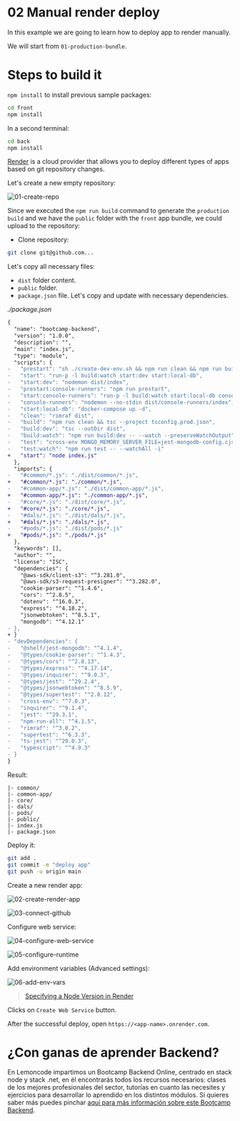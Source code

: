 # 02 Manual render deploy

In this example we are going to learn how to deploy app to render manually.

We will start from `01-production-bundle`.

# Steps to build it

`npm install` to install previous sample packages:

```bash
cd front
npm install

```

In a second terminal:

```bash
cd back
npm install

```

[Render](https://render.com/) is a cloud provider that allows you to deploy different types of apps based on git repository changes.

Let's create a new empty repository:

![01-create-repo](./readme-resources/01-create-repo.png)

Since we executed the `npm run build` command to generate the `production build` and we have the `public` folder with the `front` app bundle, we could upload to the repository:

- Clone repository:

```bash
git clone git@github.com...

```

Let's copy all necessary files:

- `dist` folder content.
- `public` folder.
- `package.json` file. Let's copy and update with necessary dependencies.


_./package.json_

```diff
{
  "name": "bootcamp-backend",
  "version": "1.0.0",
  "description": "",
  "main": "index.js",
  "type": "module",
  "scripts": {
-   "prestart": "sh ./create-dev-env.sh && npm run clean && npm run build:dev",
-   "start": "run-p -l build:watch start:dev start:local-db",
-   "start:dev": "nodemon dist/index",
-   "prestart:console-runners": "npm run prestart",
-   "start:console-runners": "run-p -l build:watch start:local-db console-runners",
-   "console-runners": "nodemon --no-stdin dist/console-runners/index",
-   "start:local-db": "docker-compose up -d",
-   "clean": "rimraf dist",
-   "build": "npm run clean && tsc --project tsconfig.prod.json",
-   "build:dev": "tsc --outDir dist",
-   "build:watch": "npm run build:dev -- --watch --preserveWatchOutput",
-   "test": "cross-env MONGO_MEMORY_SERVER_FILE=jest-mongodb-config.cjs jest -c ./config/test/jest.js",
-   "test:watch": "npm run test -- --watchAll -i"
+   "start": "node index.js"
  },
  "imports": {
-   "#common/*.js": "./dist/common/*.js",
+   "#common/*.js": "./common/*.js",
-   "#common-app/*.js": "./dist/common-app/*.js",
+   "#common-app/*.js": "./common-app/*.js",
-   "#core/*.js": "./dist/core/*.js",
+   "#core/*.js": "./core/*.js",
-   "#dals/*.js": "./dist/dals/*.js",
+   "#dals/*.js": "./dals/*.js",
-   "#pods/*.js": "./dist/pods/*.js"
+   "#pods/*.js": "./pods/*.js"
  },
  "keywords": [],
  "author": "",
  "license": "ISC",
  "dependencies": {
    "@aws-sdk/client-s3": "^3.281.0",
    "@aws-sdk/s3-request-presigner": "^3.282.0",
    "cookie-parser": "^1.4.6",
    "cors": "^2.8.5",
    "dotenv": "^16.0.3",
    "express": "^4.18.2",
    "jsonwebtoken": "^8.5.1",
    "mongodb": "^4.12.1"
- },
+ }
- "devDependencies": {
-   "@shelf/jest-mongodb": "^4.1.4",
-   "@types/cookie-parser": "^1.4.3",
-   "@types/cors": "^2.8.13",
-   "@types/express": "^4.17.14",
-   "@types/inquirer": "^9.0.3",
-   "@types/jest": "^29.2.4",
-   "@types/jsonwebtoken": "^8.5.9",
-   "@types/supertest": "^2.0.12",
-   "cross-env": "^7.0.3",
-   "inquirer": "^9.1.4",
-   "jest": "^29.3.1",
-   "npm-run-all": "^4.1.5",
-   "rimraf": "^3.0.2",
-   "supertest": "^6.3.3",
-   "ts-jest": "^29.0.3",
-   "typescript": "^4.9.3"
- }
}

```
Result:

```
|- common/
|- common-app/
|- core/
|- dals/
|- pods/
|- public/
|- index.js
|- package.json

```

Deploy it:

```bash
git add .
git commit -m "deploy app"
git push -u origin main

```

Create a new render app:

![02-create-render-app](./readme-resources/02-create-render-app.png)

![03-connect-github](./readme-resources/03-connect-github.png)

Configure web service:

![04-configure-web-service](./readme-resources/04-configure-web-service.png)

![05-configure-runtime](./readme-resources/05-configure-runtime.png)

Add environment variables (Advanced settings):

![06-add-env-vars](./readme-resources/06-add-env-vars.png)

> [Specifying a Node Version in Render](https://render.com/docs/node-version)

Clicks on `Create Web Service` button.

After the successful deploy, open `https://<app-name>.onrender.com`.

# ¿Con ganas de aprender Backend?

En Lemoncode impartimos un Bootcamp Backend Online, centrado en stack node y stack .net, en él encontrarás todos los recursos necesarios: clases de los mejores profesionales del sector, tutorías en cuanto las necesites y ejercicios para desarrollar lo aprendido en los distintos módulos. Si quieres saber más puedes pinchar [aquí para más información sobre este Bootcamp Backend](https://lemoncode.net/bootcamp-backend#bootcamp-backend/banner).

